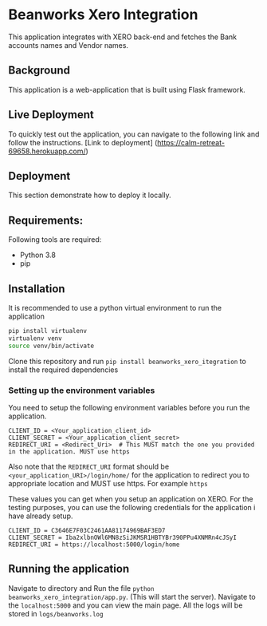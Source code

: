 # Beanworks Xero Integration
This application integrates with XERO back-end and fetches the Bank accounts names and Vendor names.

## Background
This application is a web-application that is built using Flask framework.

## Live Deployment 
To quickly test out the application, you can navigate to the following link and follow the instructions.
[Link to deployment] (https://calm-retreat-69658.herokuapp.com/)

## Deployment
This section demonstrate how to deploy it locally.
## Requirements:
Following tools are required:
* Python 3.8
* pip

## Installation

It is recommended to use a python virtual environment to run the application


```bash
pip install virtualenv
virtualenv venv
source venv/bin/activate
```

Clone this repository and run 
`pip install beanworks_xero_itegration`
to install the required dependencies

### Setting up the environment variables
You need to setup the following environment variables before you run the application. 
```
CLIENT_ID = <Your_application_client_id>
CLIENT_SECRET = <Your_application_client_secret>
REDIRECT_URI = <Redirect_Uri>  # This MUST match the one you provided in the application. MUST use https
```
Also note that the `REDIRECT_URI` format should be `<your_application_URI>/login/home/` for the application to redirect you
to appropriate location and MUST use https. For example `https`

These values you can get when you setup an application on XERO. For the testing purposes, you can use the following credentials
for the application i have already setup.
```
CLIENT_ID = C3646E7F03C2461AA81174969BAF3ED7
CLIENT_SECRET = Iba2xlbnOWl6MN8zSiJKMSR1HBTYBr390PPu4XNMRn4cJSyI
REDIRECT_URI = https://localhost:5000/login/home
```


## Running the application
Navigate to directory and Run the file `python beanworks_xero_integration/app.py`.
(This will start the server). Navigate to the `localhost:5000` and you can view the main page.
All the logs will be stored in `logs/beanworks.log` 


